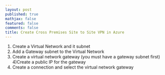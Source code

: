```yaml
---
layout: post
published: true
mathjax: false
featured: false
comments: false
title: Create Cross Premises Site to Site VPN in Azure
---
```

1) Create a Virtual Network and it subnet
2) Add a Gateway subnet to the Virtual Network
3) Create a virtual network gateway (you must have a gateway subnet first)
4)Create a public IP for the gateway
5) Create a connection and select the virtual network gateway

